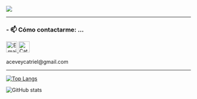 ![](https://media-private.canva.com/Ut9mo/MAEzEcUt9mo/1/s2.png?X-Amz-Algorithm=AWS4-HMAC-SHA256&X-Amz-Credential=AKIAJWF6QO3UH4PAAJ6Q%2F20211220%2Fus-east-1%2Fs3%2Faws4_request&X-Amz-Date=20211220T034810Z&X-Amz-Expires=38109&X-Amz-Signature=287f4f5f25ba4c495e3519b5e63c51d6a4650e4f89c09d62485c5ed69fe03e8e&X-Amz-SignedHeaders=host&response-expires=Mon%2C%2020%20Dec%202021%2014%3A23%3A19%20GMT)



******

### - 📫 Cómo contactarme: ...
   <p>   
      <a align='right' href="mailto:aceveycatriel@gmail.com">
         <img alt="Email" src="https://www.vectorlogo.zone/logos/gmail/gmail-icon.svg" height="30" width="30"/>
      </a>  
      <a href="https://www.linkedin.com/in/catriel-acevey/">
         <img src="https://www.vectorlogo.zone/logos/linkedin/linkedin-icon.svg" alt="Catriel Acevey LinkedIn Profile" height="30" width="30">
      </a>
   </p>
   <p><label>aceveycatriel@gmail.com</label></p>

******

[![Top Langs](https://github-readme-stats.vercel.app/api/top-langs/?username=Catriel-Acevey)](https://github.com/anuraghazra/github-readme-stats)

![GitHub stats](https://github-readme-stats.vercel.app/api?username=Catriel-Acevey&show_icons=true&count_private=true)  

